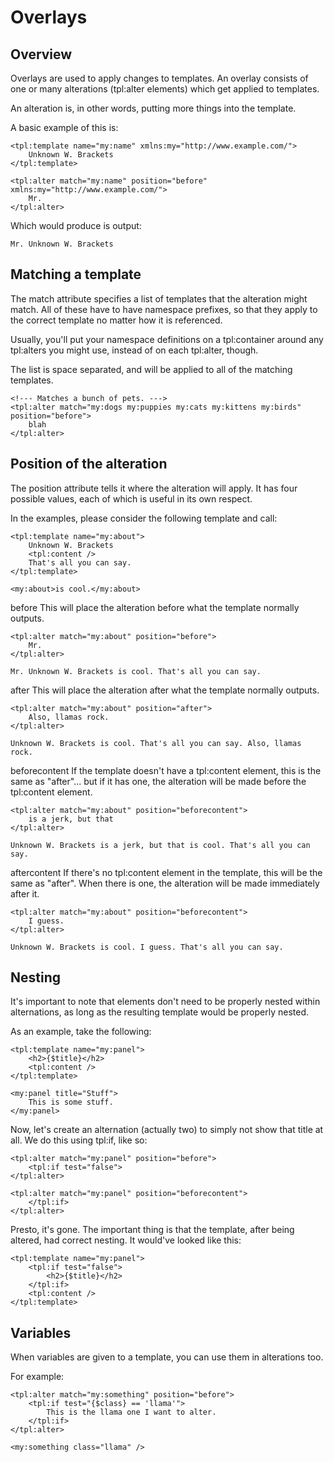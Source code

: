 Overlays
================================================================================

Overview
--------------------------------------------------------------------------------
Overlays are used to apply changes to templates. An overlay consists of one or
many alterations (tpl:alter elements) which get applied to templates.

An alteration is, in other words, putting more things into the template.

A basic example of this is:

	<tpl:template name="my:name" xmlns:my="http://www.example.com/">
		Unknown W. Brackets
	</tpl:template>

	<tpl:alter match="my:name" position="before" xmlns:my="http://www.example.com/">
		Mr.
	</tpl:alter>

Which would produce is output:

	Mr. Unknown W. Brackets


Matching a template
--------------------------------------------------------------------------------
The match attribute specifies a list of templates that the alteration might
match. All of these have to have namespace prefixes, so that they apply to the
correct template no matter how it is referenced.

Usually, you'll put your namespace definitions on a tpl:container around any
tpl:alters you might use, instead of on each tpl:alter, though.

The list is space separated, and will be applied to all of the matching
templates.

	<!--- Matches a bunch of pets. --->
	<tpl:alter match="my:dogs my:puppies my:cats my:kittens my:birds" position="before">
		blah
	</tpl:alter>


Position of the alteration
--------------------------------------------------------------------------------
The position attribute tells it where the alteration will apply. It has four
possible values, each of which is useful in its own respect.

In the examples, please consider the following template and call:

	<tpl:template name="my:about">
		Unknown W. Brackets
		<tpl:content />
		That's all you can say.
	</tpl:template>

	<my:about>is cool.</my:about>

before
	This will place the alteration before what the template normally outputs.

	<tpl:alter match="my:about" position="before">
		Mr.
	</tpl:alter>

	Mr. Unknown W. Brackets is cool. That's all you can say.

after
	This will place the alteration after what the template normally outputs.

	<tpl:alter match="my:about" position="after">
		Also, llamas rock.
	</tpl:alter>

	Unknown W. Brackets is cool. That's all you can say. Also, llamas rock.

beforecontent
	If the template doesn't have a tpl:content element, this is the same as
	"after"... but if it has one, the alteration will be made before the
	tpl:content element.

	<tpl:alter match="my:about" position="beforecontent">
		is a jerk, but that
	</tpl:alter>

	Unknown W. Brackets is a jerk, but that is cool. That's all you can say.

aftercontent
	If there's no tpl:content element in the template, this will be the same as
	"after". When there is one, the alteration will be made immediately after
	it.

	<tpl:alter match="my:about" position="beforecontent">
		I guess.
	</tpl:alter>

	Unknown W. Brackets is cool. I guess. That's all you can say.


Nesting
--------------------------------------------------------------------------------
It's important to note that elements don't need to be properly nested within
alternations, as long as the resulting template would be properly nested.

As an example, take the following:

	<tpl:template name="my:panel">
		<h2>{$title}</h2>
		<tpl:content />
	</tpl:template>

	<my:panel title="Stuff">
		This is some stuff.
	</my:panel>

Now, let's create an alternation (actually two) to simply not show that title
at all. We do this using tpl:if, like so:

	<tpl:alter match="my:panel" position="before">
		<tpl:if test="false">
	</tpl:alter>

	<tpl:alter match="my:panel" position="beforecontent">
		</tpl:if>
	</tpl:alter>

Presto, it's gone. The important thing is that the template, after being
altered, had correct nesting. It would've looked like this:

	<tpl:template name="my:panel">
		<tpl:if test="false">
			<h2>{$title}</h2>
		</tpl:if>
		<tpl:content />
	</tpl:template>


Variables
--------------------------------------------------------------------------------
When variables are given to a template, you can use them in alterations too.

For example:

	<tpl:alter match="my:something" position="before">
		<tpl:if test="{$class} == 'llama'">
			This is the llama one I want to alter.
		</tpl:if>
	</tpl:alter>

	<my:something class="llama" />
